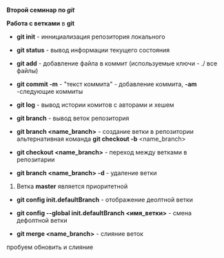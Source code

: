 __Второй семинар по ***git***__

**Работа с ветками** в __git__

-   **git init** - иннициализация репозитория локального

-   **git status** - вывод информации текущего состояния

-   **git add** - добавление файла в коммит (используемые ключи - ./ все файлы)

-   **git commit -m** - "текст коммита" - добавление коммита, __-am__ -следующие коммиты

-   **git log** - вывод истории комитов с авторами и хешем

-   **git branch** - вывод веток репозитория

-   **git branch <name_branch>** - создание ветки в репозитории альтернативная команда **git checkout -b** <name_branch>

-   **git checkout <name_branch>** - переход между ветками в репозитарии

-   **git branch <name_branch> -d** - удаление ветки 

1. Ветка **master** является приоритетной

-   **git config init.defaultBranch** - отображение деолтной ветки 

-   **git config --global init.defaultBranch <имя_ветки>** - смена дефолтной ветки

-   **git merge <name_branch>** - слияние веток

пробуем обновить и слияние

